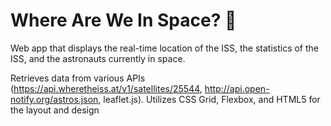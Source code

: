 # Where Are We In Space? 🚀

Web app that displays the real-time location of the ISS, the statistics of the ISS, and the astronauts currently in space.

Retrieves data from various APIs (https://api.wheretheiss.at/v1/satellites/25544, http://api.open-notify.org/astros.json, leaflet.js).
Utilizes CSS Grid, Flexbox, and HTML5 for the layout and design


